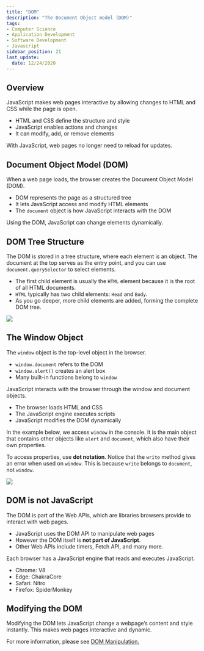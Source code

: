 ```yaml
---
title: "DOM"
description: "The Document Object model (DOM)"
tags: 
- Computer Science
- Application Development
- Software Development
- Javascript
sidebar_position: 21
last_update:
  date: 12/24/2020
---
```


## Overview

JavaScript makes web pages interactive by allowing changes to HTML and CSS while the page is open.  

- HTML and CSS define the structure and style  
- JavaScript enables actions and changes  
- It can modify, add, or remove elements  

With JavaScript, web pages no longer need to reload for updates.  

## Document Object Model (DOM)

When a web page loads, the browser creates the Document Object Model (DOM).  

- DOM represents the page as a structured tree  
- It lets JavaScript access and modify HTML elements  
- The `document` object is how JavaScript interacts with the DOM  

Using the DOM, JavaScript can change elements dynamically.  
 
## DOM Tree Structure  

The DOM is stored in a tree structure, where each element is an object. The document at the top serves as the entry point, and you can use `document.querySelector` to select elements. 

- The first child element is usually the `HTML` element because it is the root of all HTML documents.  
- `HTML` typically has two child elements: `Head` and `Body`.  
- As you go deeper, more child elements are added, forming the complete DOM tree.  

<div class="img-center">  

![](/img/docs/12232020-dom-manipulation.png)  

</div>  

## The Window Object  

The `window` object is the top-level object in the browser.  

- `window.document` refers to the DOM  
- `window.alert()` creates an alert box  
- Many built-in functions belong to `window`  

JavaScript interacts with the browser through the window and document objects.  

- The browser loads HTML and CSS  
- The JavaScript engine executes scripts  
- JavaScript modifies the DOM dynamically  


In the example below, we access `window` in the console. It is the main object that contains other objects like `alert` and `document`, which also have their own properties.  

To access properties, use **dot notation**. Notice that the `write` method gives an error when used on `window`. This is because `write` belongs to `document`, not `window`.

<div class="img-center"> 

![](/gif/docs/js-dom-1.gif)

</div>



## DOM is not JavaScript  

The DOM is part of the Web APIs, which are libraries browsers provide to interact with web pages.  

- JavaScript uses the DOM API to manipulate web pages
- However the DOM itself is **not part of JavaScript**.  
- Other Web APIs include timers, Fetch API, and many more.  

Each browser has a JavaScript engine that reads and executes JavaScript.  

- Chrome: V8  
- Edge: ChakraCore  
- Safari: Nitro  
- Firefox: SpiderMonkey  

## Modifying the DOM  

Modifying the DOM lets JavaScript change a webpage’s content and style instantly. This makes web pages interactive and dynamic.

For more information, please see [DOM Manipulation.](/docs/021-Software-Engineering/010-Javascript/002-Fundamentals/022-DOM-Manipulation.md)